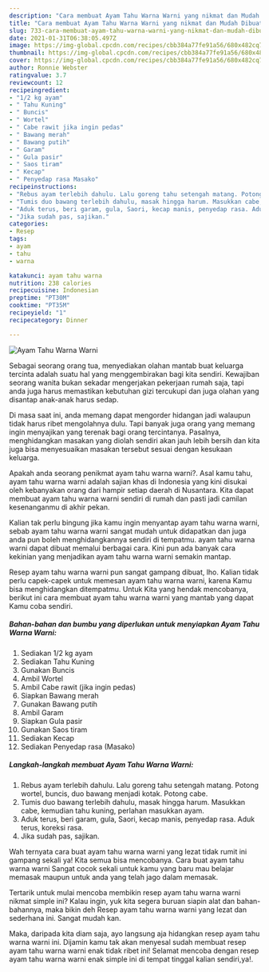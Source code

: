 ```yaml
---
description: "Cara membuat Ayam Tahu Warna Warni yang nikmat dan Mudah Dibuat"
title: "Cara membuat Ayam Tahu Warna Warni yang nikmat dan Mudah Dibuat"
slug: 733-cara-membuat-ayam-tahu-warna-warni-yang-nikmat-dan-mudah-dibuat
date: 2021-01-31T06:38:05.497Z
image: https://img-global.cpcdn.com/recipes/cbb384a77fe91a56/680x482cq70/ayam-tahu-warna-warni-foto-resep-utama.jpg
thumbnail: https://img-global.cpcdn.com/recipes/cbb384a77fe91a56/680x482cq70/ayam-tahu-warna-warni-foto-resep-utama.jpg
cover: https://img-global.cpcdn.com/recipes/cbb384a77fe91a56/680x482cq70/ayam-tahu-warna-warni-foto-resep-utama.jpg
author: Ronnie Webster
ratingvalue: 3.7
reviewcount: 12
recipeingredient:
- "1/2 kg ayam"
- " Tahu Kuning"
- " Buncis"
- " Wortel"
- " Cabe rawit jika ingin pedas"
- " Bawang merah"
- " Bawang putih"
- " Garam"
- " Gula pasir"
- " Saos tiram"
- " Kecap"
- " Penyedap rasa Masako"
recipeinstructions:
- "Rebus ayam terlebih dahulu. Lalu goreng tahu setengah matang. Potong wortel, buncis, duo bawang menjadi kotak. Potong cabe."
- "Tumis duo bawang terlebih dahulu, masak hingga harum. Masukkan cabe, kemudian tahu kuning, perlahan masukkan ayam."
- "Aduk terus, beri garam, gula, Saori, kecap manis, penyedap rasa. Aduk terus, koreksi rasa."
- "Jika sudah pas, sajikan."
categories:
- Resep
tags:
- ayam
- tahu
- warna

katakunci: ayam tahu warna 
nutrition: 238 calories
recipecuisine: Indonesian
preptime: "PT30M"
cooktime: "PT35M"
recipeyield: "1"
recipecategory: Dinner

---
```



![Ayam Tahu Warna Warni](https://img-global.cpcdn.com/recipes/cbb384a77fe91a56/680x482cq70/ayam-tahu-warna-warni-foto-resep-utama.jpg)

Sebagai seorang orang tua, menyediakan olahan mantab buat keluarga tercinta adalah suatu hal yang menggembirakan bagi kita sendiri. Kewajiban seorang  wanita bukan sekadar mengerjakan pekerjaan rumah saja, tapi anda juga harus memastikan kebutuhan gizi tercukupi dan juga olahan yang disantap anak-anak harus sedap.

Di masa  saat ini, anda memang dapat mengorder hidangan jadi walaupun tidak harus ribet mengolahnya dulu. Tapi banyak juga orang yang memang ingin menyajikan yang terenak bagi orang tercintanya. Pasalnya, menghidangkan masakan yang diolah sendiri akan jauh lebih bersih dan kita juga bisa menyesuaikan masakan tersebut sesuai dengan kesukaan keluarga. 



Apakah anda seorang penikmat ayam tahu warna warni?. Asal kamu tahu, ayam tahu warna warni adalah sajian khas di Indonesia yang kini disukai oleh kebanyakan orang dari hampir setiap daerah di Nusantara. Kita dapat membuat ayam tahu warna warni sendiri di rumah dan pasti jadi camilan kesenanganmu di akhir pekan.

Kalian tak perlu bingung jika kamu ingin menyantap ayam tahu warna warni, sebab ayam tahu warna warni sangat mudah untuk didapatkan dan juga anda pun boleh menghidangkannya sendiri di tempatmu. ayam tahu warna warni dapat dibuat memalui berbagai cara. Kini pun ada banyak cara kekinian yang menjadikan ayam tahu warna warni semakin mantap.

Resep ayam tahu warna warni pun sangat gampang dibuat, lho. Kalian tidak perlu capek-capek untuk memesan ayam tahu warna warni, karena Kamu bisa menghidangkan ditempatmu. Untuk Kita yang hendak mencobanya, berikut ini cara membuat ayam tahu warna warni yang mantab yang dapat Kamu coba sendiri.

<!--inarticleads1-->

##### Bahan-bahan dan bumbu yang diperlukan untuk menyiapkan Ayam Tahu Warna Warni:

1. Sediakan 1/2 kg ayam
1. Sediakan  Tahu Kuning
1. Gunakan  Buncis
1. Ambil  Wortel
1. Ambil  Cabe rawit (jika ingin pedas)
1. Siapkan  Bawang merah
1. Gunakan  Bawang putih
1. Ambil  Garam
1. Siapkan  Gula pasir
1. Gunakan  Saos tiram
1. Sediakan  Kecap
1. Sediakan  Penyedap rasa (Masako)




<!--inarticleads2-->

##### Langkah-langkah membuat Ayam Tahu Warna Warni:

1. Rebus ayam terlebih dahulu. Lalu goreng tahu setengah matang. Potong wortel, buncis, duo bawang menjadi kotak. Potong cabe.
1. Tumis duo bawang terlebih dahulu, masak hingga harum. Masukkan cabe, kemudian tahu kuning, perlahan masukkan ayam.
1. Aduk terus, beri garam, gula, Saori, kecap manis, penyedap rasa. Aduk terus, koreksi rasa.
1. Jika sudah pas, sajikan.




Wah ternyata cara buat ayam tahu warna warni yang lezat tidak rumit ini gampang sekali ya! Kita semua bisa mencobanya. Cara buat ayam tahu warna warni Sangat cocok sekali untuk kamu yang baru mau belajar memasak maupun untuk anda yang telah jago dalam memasak.

Tertarik untuk mulai mencoba membikin resep ayam tahu warna warni nikmat simple ini? Kalau ingin, yuk kita segera buruan siapin alat dan bahan-bahannya, maka bikin deh Resep ayam tahu warna warni yang lezat dan sederhana ini. Sangat mudah kan. 

Maka, daripada kita diam saja, ayo langsung aja hidangkan resep ayam tahu warna warni ini. Dijamin kamu tak akan menyesal sudah membuat resep ayam tahu warna warni enak tidak ribet ini! Selamat mencoba dengan resep ayam tahu warna warni enak simple ini di tempat tinggal kalian sendiri,ya!.

